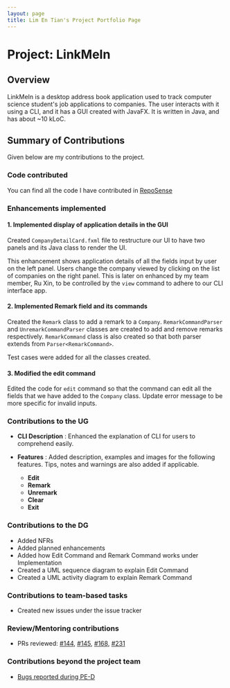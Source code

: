 ```yaml
---
layout: page
title: Lim En Tian's Project Portfolio Page
---
```


# Project: LinkMeIn

## **Overview**

LinkMeIn is a desktop address book application used to track computer science student's job applications to companies.
The user interacts with it using a CLI, and it has a GUI created with JavaFX. It is written in Java, and has about
~10 kLoC.

## **Summary of Contributions**

Given below are my contributions to the project.

### **Code contributed**

You can find all the code I have contributed in [RepoSense](https://nus-cs2103-ay2324s1.github.io/tp-dashboard/?search=alientian&breakdown=false&sort=groupTitle%20dsc&sortWithin=title&since=2023-09-22&timeframe=commit&mergegroup=&groupSelect=groupByRepos)

### **Enhancements implemented**

#### 1. Implemented display of application details in the GUI
Created `CompanyDetailCard.fxml` file to restructure our UI to have two panels and its Java class to render the UI.

This enhancement shows application details of all the fields input by user on the left panel.
Users change the company viewed by clicking on the list of companies on the right panel.
This is later on enhanced by my team member, Ru Xin, to be controlled by the `view` command to adhere to our CLI interface app.

#### 2. Implemented Remark field and its commands
Created the `Remark` class to add a remark to a `Company`.
`RemarkCommandParser` and `UnremarkCommandParser` classes are created to add and remove remarks respectively.
`RemarkCommand` class is also created so that both parser extends from `Parser<RemarkCommand>`.

Test cases were added for all the classes created. 

#### 3. Modified the edit command
Edited the code for `edit` command so that the command can edit all the fields that we have added to the `Company` class. 
Update error message to be more specific for invalid inputs.

### **Contributions to the UG**

- **CLI Description** : 
Enhanced the explanation of CLI for users to comprehend easily.

- **Features** :
Added description, examples and images for the following features. 
Tips, notes and warnings are also added if applicable.
    - **Edit** 
    - **Remark**
    - **Unremark**
    - **Clear**
    - **Exit**

### **Contributions to the DG**

- Added NFRs 
- Added planned enhancements 
- Added how Edit Command and Remark Command works under Implementation
- Created a UML sequence diagram to explain Edit Command
- Created a UML activity diagram to explain Remark Command

### **Contributions to team-based tasks**

- Created new issues under the issue tracker

### **Review/Mentoring contributions**

- PRs reviewed: 
[\#144](https://github.com/AY2324S1-CS2103T-T17-2/tp/pull/144),
[\#145](https://github.com/AY2324S1-CS2103T-T17-2/tp/pull/145),
[\#168](https://github.com/AY2324S1-CS2103T-T17-2/tp/pull/168),
[\#231](https://github.com/AY2324S1-CS2103T-T17-2/tp/pull/231)


### **Contributions beyond the project team**

- [Bugs reported during PE-D](https://github.com/alientian/ped/issues)
